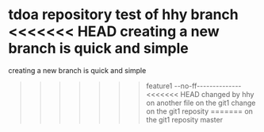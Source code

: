 tdoa repository
test of hhy branch
<<<<<<< HEAD
creating a new branch is quick and simple 
=======
creating a new branch is quick and simple
>>>>>>> feature1
--no-ff--------------
<<<<<<< HEAD
changed by hhy on another file 
on the git1 change
on the git1 reposity
=======
on the git1 reposity
>>>>>>> master

